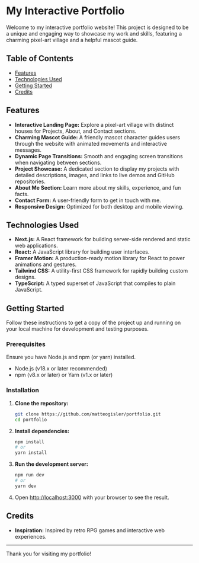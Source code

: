 # My Interactive Portfolio

Welcome to my interactive portfolio website! This project is designed to be a unique and engaging way to showcase my work and skills, featuring a charming pixel-art village and a helpful mascot guide.

## Table of Contents

- [Features](#features)
- [Technologies Used](#technologies-used)
- [Getting Started](#getting-started)
- [Credits](#credits)

## Features

- **Interactive Landing Page:** Explore a pixel-art village with distinct houses for Projects, About, and Contact sections.
- **Charming Mascot Guide:** A friendly mascot character guides users through the website with animated movements and interactive messages.
- **Dynamic Page Transitions:** Smooth and engaging screen transitions when navigating between sections.
- **Project Showcase:** A dedicated section to display my projects with detailed descriptions, images, and links to live demos and GitHub repositories.
- **About Me Section:** Learn more about my skills, experience, and fun facts.
- **Contact Form:** A user-friendly form to get in touch with me.
- **Responsive Design:** Optimized for both desktop and mobile viewing.

## Technologies Used

- **Next.js:** A React framework for building server-side rendered and static web applications.
- **React:** A JavaScript library for building user interfaces.
- **Framer Motion:** A production-ready motion library for React to power animations and gestures.
- **Tailwind CSS:** A utility-first CSS framework for rapidly building custom designs.
- **TypeScript:** A typed superset of JavaScript that compiles to plain JavaScript.

## Getting Started

Follow these instructions to get a copy of the project up and running on your local machine for development and testing purposes.

### Prerequisites

Ensure you have Node.js and npm (or yarn) installed.

- Node.js (v18.x or later recommended)
- npm (v8.x or later) or Yarn (v1.x or later)

### Installation

1.  **Clone the repository:**
    ```bash
    git clone https://github.com/matteogisler/portfolio.git
    cd portfolio
    ```

2.  **Install dependencies:**
    ```bash
    npm install
    # or
    yarn install
    ```

3.  **Run the development server:**
    ```bash
    npm run dev
    # or
    yarn dev
    ```

4.  Open [http://localhost:3000](http://localhost:3000) with your browser to see the result.

## Credits

- **Inspiration:** Inspired by retro RPG games and interactive web experiences.

---

Thank you for visiting my portfolio! 